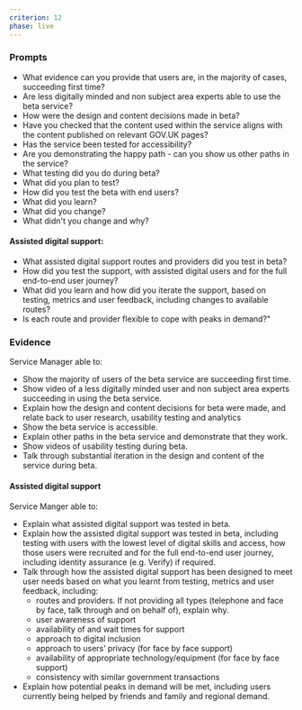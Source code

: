 ```yaml
---
criterion: 12
phase: live
---
```


### Prompts

* What evidence can you provide that users are, in the majority of cases, succeeding first time?
* Are less digitally minded and non subject area experts able to use the beta service?
* How were the design and content decisions made in beta?
* Have you checked that the content used within the service aligns with the content published on relevant GOV.UK pages?
* Has the service been tested for accessibility?
* Are you demonstrating the happy path - can you show us other paths in the service?
* What testing did you do during beta?
* What did you plan to test?
* How did you test the beta with end users?
* What did you learn?
* What did you change?
* What didn't you change and why?


#### Assisted digital support:

* What assisted digital support routes and providers did you test in beta?
* How did you test the support, with assisted digital users and for the full end-to-end user journey?
* What did you learn and how did you iterate the support, based on testing, metrics and user feedback, including changes to available routes?
* Is each route and provider flexible to cope with peaks in demand?"

### Evidence

Service Manager able to:

* Show the majority of users of the beta service are succeeding first time.
* Show video of a less digitally minded user and non subject area experts succeeding in using the beta service.
* Explain how the design and content decisions for beta were made, and relate back to user research, usability testing and analytics
* Show the beta service is accessible.
* Explain other paths in the beta service and demonstrate that they work.
* Show videos of usability testing during beta.
* Talk through substantial iteration in the design and content of the service during beta.

#### Assisted digital support

Service Manger able to:

* Explain what assisted digital support was tested in beta.
* Explain how the assisted digital support was tested in beta, including testing with users with the lowest level of digital skills and access, how those users were recruited and for the full end-to-end user journey, including identity assurance (e.g. Verify) if required.
* Talk through how the assisted digital support has been designed to meet user needs based on what you learnt from testing, metrics and user feedback, including:
  * routes and providers. If not providing all types (telephone and face by face, talk through and on behalf of), explain why.
  * user awareness of support
  * availability of and wait times for support
  * approach to digital inclusion
  * approach to users’ privacy (for face by face support)
  * availability of appropriate technology/equipment (for face by face support)
  * consistency with similar government transactions
* Explain how potential peaks in demand will be met, including users currently being helped by friends and family and regional demand.
